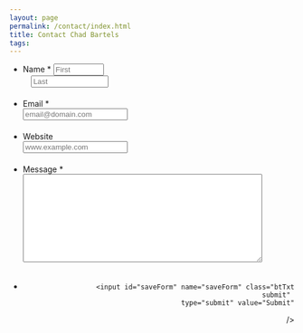 ```yaml
---
layout: page
permalink: /contact/index.html
title: Contact Chad Bartels
tags: 
---
```


<form id="form1" name="form1" class="wufoo topLabel page" autocomplete="off" enctype="multipart/form-data" method="post" novalidate
      action="https://chadbartels.wufoo.com/forms/z1knv0wr1s3pm0f/#public">
  
<ul>

<li id="foli7" class="notranslate" style="margin-bottom: 20px;">
<label class="desc" id="title7" for="Field7">
Name
<span id="req_7" class="req">*</span>
</label>
<span style="display:inline-block; width: 48%">
<input id="Field7" name="Field7" type="text" class="field text fn" value="" size="8" tabindex="1" placeholder="First" required />
</span>
<span style="display:inline-block; margin-left: 3%; width: 48%">
<input id="Field8" name="Field8" type="text" class="field text ln" value="" size="14" tabindex="2" placeholder="Last" required />
</span>
</li>
<li id="foli9" class="notranslate" style="margin-bottom: 20px;">
<label class="desc" id="title9" for="Field9">
Email
<span id="req_9" class="req">*</span>
</label>
<div>
<input id="Field9" name="Field9" type="email" spellcheck="false" class="field text medium" value="" maxlength="255" tabindex="3" placeholder="email@domain.com" required /> 
</div>
</li>
<li id="foli10" class="notranslate" style="margin-bottom: 20px;">
<label class="desc" id="title10" for="Field10">
Website
</label>
<div>
<input id="Field10" name="Field10" type="url" class="field text medium" value="" maxlength="255" tabindex="4" placeholder="www.example.com" /> 
</div>
</li><li id="foli11" 
class="notranslate      "><label class="desc" id="title11" for="Field11">
Message
<span id="req_11" class="req">*</span>
</label>

<div>
<textarea id="Field11" style="margin-bottom: 20px;" 
name="Field11" 
class="field textarea medium" 
spellcheck="true" 
rows="10" cols="50" 
tabindex="5" 
onkeyup=""
required  ></textarea>

</div>
</li> <li class="buttons ">
<div style="text-align:right">

                    <input id="saveForm" name="saveForm" class="btTxt submit" 
    type="submit" value="Submit"
 /></div>
</li>

<li class="hide" style="display: none;">
<label for="comment">Do Not Fill This Out</label>
<textarea name="comment" id="comment" rows="1" cols="1"></textarea>
<input type="hidden" id="idstamp" name="idstamp" value="eznjWqau1UHIyGbzoZZDp6PJr9iO7KwRftHchXk9Heo=" />
</li>
</ul>
</form>